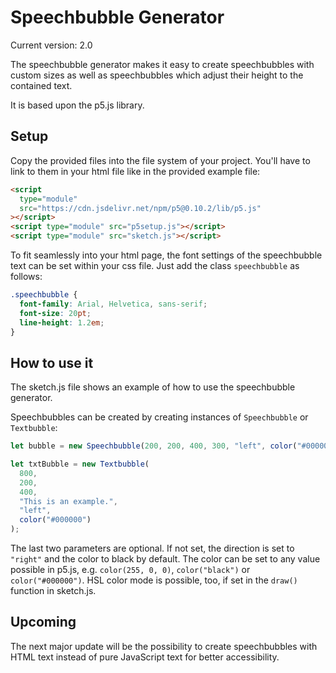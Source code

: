 # Speechbubble Generator

Current version: 2.0

The speechbubble generator makes it easy to create speechbubbles with custom sizes as well as speechbubbles which adjust their height to the contained text.

It is based upon the p5.js library.

## Setup

Copy the provided files into the file system of your project. You'll have to link to them in your html file like in the provided example file:

```html
<script
  type="module"
  src="https://cdn.jsdelivr.net/npm/p5@0.10.2/lib/p5.js"
></script>
<script type="module" src="p5setup.js"></script>
<script type="module" src="sketch.js"></script>
```

To fit seamlessly into your html page, the font settings of the speechbubble text can be set within your css file. Just add the class `speechbubble` as follows:

```css
.speechbubble {
  font-family: Arial, Helvetica, sans-serif;
  font-size: 20pt;
  line-height: 1.2em;
}
```

## How to use it

The sketch.js file shows an example of how to use the speechbubble generator.

Speechbubbles can be created by creating instances of `Speechbubble` or `Textbubble`:

```javascript
let bubble = new Speechbubble(200, 200, 400, 300, "left", color("#000000"));

let txtBubble = new Textbubble(
  800,
  200,
  400,
  "This is an example.",
  "left",
  color("#000000")
);
```

The last two parameters are optional. If not set, the direction is set to `"right"` and the color to black by default. The color can be set to any value possible in p5.js, e.g. `color(255, 0, 0)`, `color("black")` or `color("#000000")`. HSL color mode is possible, too, if set in the `draw()` function in sketch.js.

## Upcoming

The next major update will be the possibility to create speechbubbles with HTML text instead of pure JavaScript text for better accessibility.
